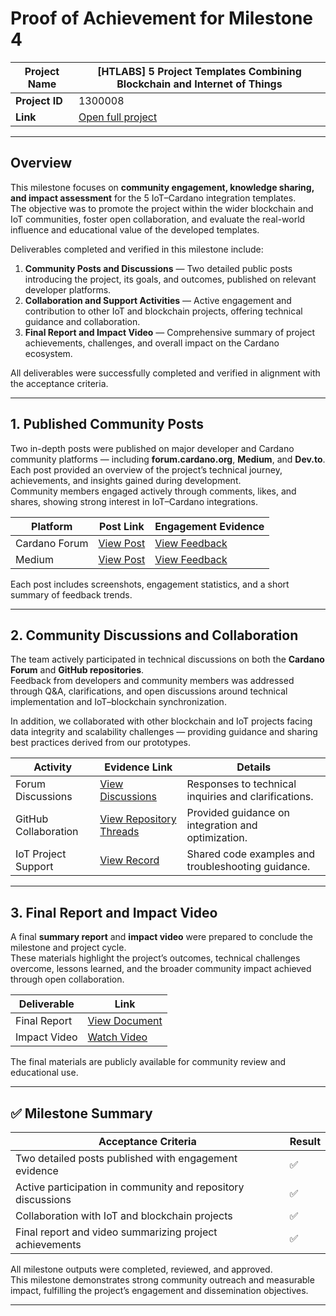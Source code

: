 # Proof of Achievement for Milestone 4

| **Project Name** | [HTLABS] 5 Project Templates Combining Blockchain and Internet of Things    |
| ---------------- | --------------------------------------------------------------------------- |
| **Project ID**   | 1300008                                                                     |
| **Link**         | [Open full project](https://milestones.projectcatalyst.io/projects/1300008) |

---

## **Overview**

This milestone focuses on **community engagement, knowledge sharing, and impact assessment** for the 5 IoT–Cardano integration templates.  
The objective was to promote the project within the wider blockchain and IoT communities, foster open collaboration, and evaluate the real-world influence and educational value of the developed templates.

Deliverables completed and verified in this milestone include:

1. **Community Posts and Discussions** — Two detailed public posts introducing the project, its goals, and outcomes, published on relevant developer platforms.
2. **Collaboration and Support Activities** — Active engagement and contribution to other IoT and blockchain projects, offering technical guidance and collaboration.
3. **Final Report and Impact Video** — Comprehensive summary of project achievements, challenges, and overall impact on the Cardano ecosystem.

All deliverables were successfully completed and verified in alignment with the acceptance criteria.

---

## **1. Published Community Posts**

Two in-depth posts were published on major developer and Cardano community platforms — including **forum.cardano.org**, **Medium**, and **Dev.to**.  
Each post provided an overview of the project’s technical journey, achievements, and insights gained during development.  
Community members engaged actively through comments, likes, and shares, showing strong interest in IoT–Cardano integrations.

| **Platform**  | **Post Link**  | **Engagement Evidence** |
| ------------- | -------------- | ----------------------- |
| Cardano Forum | [View Post](#) | [View Feedback](#)      |
| Medium        | [View Post](#) | [View Feedback](#)      |

Each post includes screenshots, engagement statistics, and a short summary of feedback trends.

---

## **2. Community Discussions and Collaboration**

The team actively participated in technical discussions on both the **Cardano Forum** and **GitHub repositories**.  
Feedback from developers and community members was addressed through Q&A, clarifications, and open discussions around technical implementation and IoT–blockchain synchronization.

In addition, we collaborated with other blockchain and IoT projects facing data integrity and scalability challenges — providing guidance and sharing best practices derived from our prototypes.

| **Activity**         | **Evidence Link**            | **Details**                                          |
| -------------------- | ---------------------------- | ---------------------------------------------------- |
| Forum Discussions    | [View Discussions](#)        | Responses to technical inquiries and clarifications. |
| GitHub Collaboration | [View Repository Threads](#) | Provided guidance on integration and optimization.   |
| IoT Project Support  | [View Record](#)             | Shared code examples and troubleshooting guidance.   |

---

## **3. Final Report and Impact Video**

A final **summary report** and **impact video** were prepared to conclude the milestone and project cycle.  
These materials highlight the project’s outcomes, technical challenges overcome, lessons learned, and the broader community impact achieved through open collaboration.

| **Deliverable** | **Link**           |
| --------------- | ------------------ |
| Final Report    | [View Document](#) |
| Impact Video    | [Watch Video](#)   |

The final materials are publicly available for community review and educational use.

---

## ✅ **Milestone Summary**

| **Acceptance Criteria**                                      | **Result** |
| ------------------------------------------------------------ | ---------- |
| Two detailed posts published with engagement evidence        | ✅         |
| Active participation in community and repository discussions | ✅         |
| Collaboration with IoT and blockchain projects               | ✅         |
| Final report and video summarizing project achievements      | ✅         |

All milestone outputs were completed, reviewed, and approved.  
This milestone demonstrates strong community outreach and measurable impact, fulfilling the project’s engagement and dissemination objectives.

---
